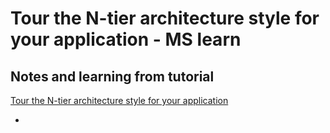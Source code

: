 # Tour the N-tier architecture style for your application - MS learn

## Notes and learning from tutorial 

[Tour the N-tier architecture style for your application](https://docs.microsoft.com/en-us/learn/modules/n-tier-architecture/)

-

